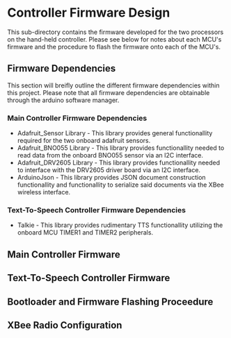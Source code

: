 # Controller Firmware Design
This sub-directory contains the firmware developed for the two processors on the hand-held controller. Please see below for notes about each MCU's firmware and the procedure to flash the firmware onto each of the MCU's. 

## Firmware Dependencies 
This section will breifly outline the different firmware dependencies within this project. Please note that all firmware dependencies are obtainable through the arduino software manager. 

### Main Controller Firmware Dependencies
* Adafruit\_Sensor Library - This library provides general functionallity required for the two onboard adafruit sensors.
* Adafruit\_BNO055 Library - This library provides functionallity needed to read data from the onboard BNO055 sensor via an I2C interface. 
* Adafruit\_DRV2605 Library - This library provides functionallity needed to interface with the DRV2605 driver board via an I2C interface.
* ArduinoJson - This library provides JSON document construction functionallity and functionallity to serialize said documents via the XBee wireless interface. 

### Text-To-Speech Controller Firmware Dependencies
* Talkie - This library provides rudimentary TTS functionallity utilizing the onboard MCU TIMER1 and TIMER2 peripherals. 

## Main Controller Firmware

## Text-To-Speech Controller Firmware

## Bootloader and Firmware Flashing Proceedure

## XBee Radio Configuration
